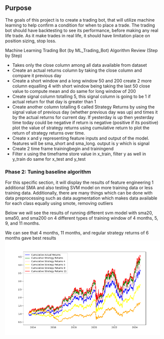 ## Purpose
The goals of this project is to create a trading bot, that will utilize machine learning to help confirm a condition for when to place a trade. The trading bot should have backtesting to see its performance, before making any real life trade. As it make trades in real life, it should have limitation place on position sizing, stop loss. 


Machine Learning Trading Bot (by ML_Trading_Bot)
Algorithm Review (Step by Step)
- Takes only the close column among all data available from dataset
- Create an actual returns column by taking the close column and compare it previous day
- Create a short window and a long window 50 and 200 create 2 more column equalling 4 with short window being taking the last 50 close value to compute mean and do same for long window of 200
- Create signal column totalling 5, this signal column is going to be 1 if actual return for that day is greater than 1
- Create another column totalling 6 called Strategy Returns by using the signal value of previous day (whether previous day was up) and times it by the actual returns for current day. If yesterday is up then yesterday time today could be negative if return is negative (positive if its positive)
plot the value of strategy returns using cumulative return to plot the return of strategy returns over time. 
- Create x and y representing feature inputs and output of the model. features will be sma_short and sma_long. output is y which is signal
- Create 2 time frame trainingbegin and trainingend 
- Filter x using the timeframe store value in x_train, filter y as well in y_train
do same for x_test and y_test


### Phase 2: Tuning baseline algorithm
For this specific section, it will display the results of feature engineering 1 additional SMA and also testing SVM model on more training data or less training data. Additionally, there are many things which can be done with data preprocessing such as data augmentation which makes data available for each class equally using smote, removing outliers

Below we will see the results of running different svm model with sma20, sma50, and sma200 on 4 different types of training window of 4 months, 5, 9, and 11 months.

We can see that 4 months, 11 months, and regular strategy returns of 6 months gave best results
![Phase 2 Results](images/Phase2Results.png)
